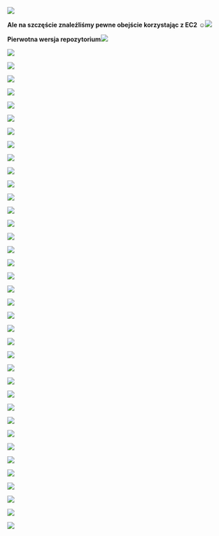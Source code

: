 ﻿![](images/Aspose.Words.a68ce519-d855-491a-83fc-5a77017bcce4.001.png)

**Ale na szczęście znaleźliśmy pewne obejście korzystając z EC2** ☺![](Aspose.Words.a68ce519-d855-491a-83fc-5a77017bcce4.002.jpeg)

**Pierwotna wersja repozytorium![](Aspose.Words.a68ce519-d855-491a-83fc-5a77017bcce4.003.jpeg)**

![](Aspose.Words.a68ce519-d855-491a-83fc-5a77017bcce4.004.jpeg)

![](Aspose.Words.a68ce519-d855-491a-83fc-5a77017bcce4.005.jpeg)

![](Aspose.Words.a68ce519-d855-491a-83fc-5a77017bcce4.006.jpeg)

![](Aspose.Words.a68ce519-d855-491a-83fc-5a77017bcce4.007.jpeg)

![](Aspose.Words.a68ce519-d855-491a-83fc-5a77017bcce4.008.jpeg)

![](Aspose.Words.a68ce519-d855-491a-83fc-5a77017bcce4.009.jpeg)

![](Aspose.Words.a68ce519-d855-491a-83fc-5a77017bcce4.010.jpeg)

![](Aspose.Words.a68ce519-d855-491a-83fc-5a77017bcce4.011.jpeg)

![](Aspose.Words.a68ce519-d855-491a-83fc-5a77017bcce4.012.jpeg)

![](Aspose.Words.a68ce519-d855-491a-83fc-5a77017bcce4.013.jpeg)

![](Aspose.Words.a68ce519-d855-491a-83fc-5a77017bcce4.014.jpeg)

![](Aspose.Words.a68ce519-d855-491a-83fc-5a77017bcce4.015.jpeg)

![](Aspose.Words.a68ce519-d855-491a-83fc-5a77017bcce4.016.jpeg)

![](Aspose.Words.a68ce519-d855-491a-83fc-5a77017bcce4.017.jpeg)

![](Aspose.Words.a68ce519-d855-491a-83fc-5a77017bcce4.018.jpeg)

![](Aspose.Words.a68ce519-d855-491a-83fc-5a77017bcce4.019.jpeg)

![](Aspose.Words.a68ce519-d855-491a-83fc-5a77017bcce4.020.jpeg)

![](Aspose.Words.a68ce519-d855-491a-83fc-5a77017bcce4.021.jpeg)

![](Aspose.Words.a68ce519-d855-491a-83fc-5a77017bcce4.022.jpeg)

![](Aspose.Words.a68ce519-d855-491a-83fc-5a77017bcce4.023.jpeg)

![](Aspose.Words.a68ce519-d855-491a-83fc-5a77017bcce4.024.jpeg)

![](Aspose.Words.a68ce519-d855-491a-83fc-5a77017bcce4.025.jpeg)

![](Aspose.Words.a68ce519-d855-491a-83fc-5a77017bcce4.026.jpeg)

![](Aspose.Words.a68ce519-d855-491a-83fc-5a77017bcce4.027.jpeg)

![](Aspose.Words.a68ce519-d855-491a-83fc-5a77017bcce4.028.jpeg)

![](Aspose.Words.a68ce519-d855-491a-83fc-5a77017bcce4.029.jpeg)

![](Aspose.Words.a68ce519-d855-491a-83fc-5a77017bcce4.030.jpeg)

![](Aspose.Words.a68ce519-d855-491a-83fc-5a77017bcce4.031.jpeg)

![](Aspose.Words.a68ce519-d855-491a-83fc-5a77017bcce4.032.jpeg)

![](Aspose.Words.a68ce519-d855-491a-83fc-5a77017bcce4.033.jpeg)

![](Aspose.Words.a68ce519-d855-491a-83fc-5a77017bcce4.034.jpeg)

![](Aspose.Words.a68ce519-d855-491a-83fc-5a77017bcce4.035.jpeg)

![](Aspose.Words.a68ce519-d855-491a-83fc-5a77017bcce4.036.jpeg)

![](Aspose.Words.a68ce519-d855-491a-83fc-5a77017bcce4.037.jpeg)

![](Aspose.Words.a68ce519-d855-491a-83fc-5a77017bcce4.038.jpeg)

![](Aspose.Words.a68ce519-d855-491a-83fc-5a77017bcce4.039.jpeg)

![](Aspose.Words.a68ce519-d855-491a-83fc-5a77017bcce4.040.jpeg)
